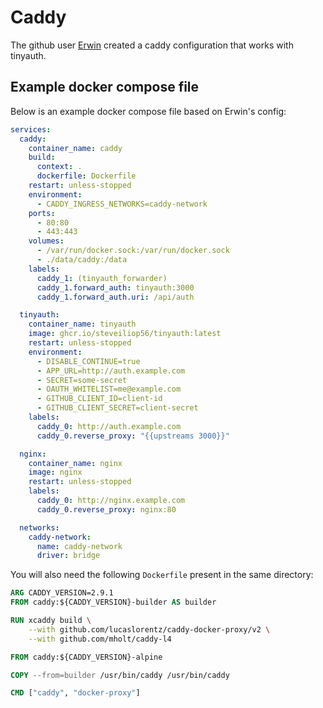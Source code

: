 # Caddy

The github user [Erwin](https://github.com/erwinkramer) created a caddy configuration that works with tinyauth.

## Example docker compose file

Below is an example docker compose file based on Erwin's config:

```yaml
services:
  caddy:
    container_name: caddy
    build:
      context: .
      dockerfile: Dockerfile
    restart: unless-stopped
    environment:
      - CADDY_INGRESS_NETWORKS=caddy-network
    ports:
      - 80:80
      - 443:443
    volumes:
      - /var/run/docker.sock:/var/run/docker.sock
      - ./data/caddy:/data
    labels:
      caddy_1: (tinyauth_forwarder)
      caddy_1.forward_auth: tinyauth:3000
      caddy_1.forward_auth.uri: /api/auth

  tinyauth:
    container_name: tinyauth
    image: ghcr.io/steveiliop56/tinyauth:latest
    restart: unless-stopped
    environment:
      - DISABLE_CONTINUE=true
      - APP_URL=http://auth.example.com
      - SECRET=some-secret
      - OAUTH_WHITELIST=me@example.com
      - GITHUB_CLIENT_ID=client-id
      - GITHUB_CLIENT_SECRET=client-secret
    labels:
      caddy_0: http://auth.example.com
      caddy_0.reverse_proxy: "{{upstreams 3000}}"

  nginx:
    container_name: nginx
    image: nginx
    restart: unless-stopped
    labels:
      caddy_0: http://nginx.example.com
      caddy_0.reverse_proxy: nginx:80

  networks:
    caddy-network:
      name: caddy-network
      driver: bridge
```

You will also need the following `Dockerfile` present in the same directory:

```dockerfile
ARG CADDY_VERSION=2.9.1
FROM caddy:${CADDY_VERSION}-builder AS builder

RUN xcaddy build \
    --with github.com/lucaslorentz/caddy-docker-proxy/v2 \
    --with github.com/mholt/caddy-l4

FROM caddy:${CADDY_VERSION}-alpine

COPY --from=builder /usr/bin/caddy /usr/bin/caddy

CMD ["caddy", "docker-proxy"]
```
